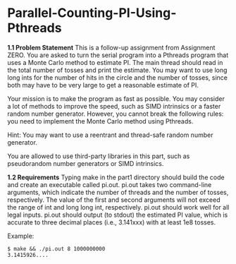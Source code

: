 # Parallel-Counting-PI-Using-Pthreads

**1.1 Problem Statement**
This is a follow-up assignment from Assignment ZERO. You are asked to turn the serial program into a Pthreads program that uses a Monte Carlo method to estimate PI. The main thread should read in the total number of tosses and print the estimate. You may want to use long long ints for the number of hits in the circle and the number of tosses, since both may have to be very large to get a reasonable estimate of PI.

Your mission is to make the program as fast as possible. You may consider a lot of methods to improve the speed, such as SIMD intrinsics or a faster random number generator. However, you cannot break the following rules: you need to implement the Monte Carlo method using Pthreads.

Hint: You may want to use a reentrant and thread-safe random number generator.

You are allowed to use third-party libraries in this part, such as pseudorandom number generators or SIMD intrinsics.

**1.2 Requirements**
Typing make in the part1 directory should build the code and create an executable called pi.out.
pi.out takes two command-line arguments, which indicate the number of threads and the number of tosses, respectively. The value of the first and second arguments will not exceed the range of int and long long int, respectively. pi.out should work well for all legal inputs.
pi.out should output (to stdout) the estimated PI value, which is accurate to three decimal places (i.e., 3.141xxx) with at least 1e8 tosses.

Example:

```
$ make && ./pi.out 8 1000000000
3.1415926....
```

